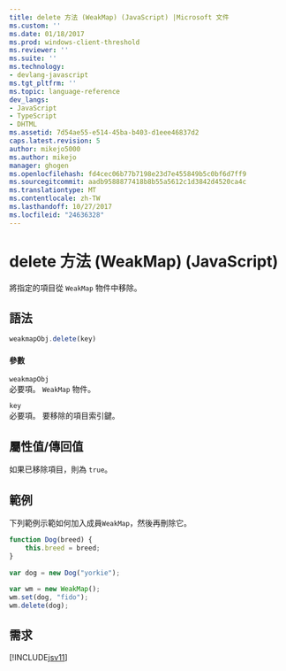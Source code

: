 ```yaml
---
title: delete 方法 (WeakMap) (JavaScript) |Microsoft 文件
ms.custom: ''
ms.date: 01/18/2017
ms.prod: windows-client-threshold
ms.reviewer: ''
ms.suite: ''
ms.technology:
- devlang-javascript
ms.tgt_pltfrm: ''
ms.topic: language-reference
dev_langs:
- JavaScript
- TypeScript
- DHTML
ms.assetid: 7d54ae55-e514-45ba-b403-d1eee46837d2
caps.latest.revision: 5
author: mikejo5000
ms.author: mikejo
manager: ghogen
ms.openlocfilehash: fd4cec06b77b7198e23d7e455849b5c0bf6d7ff9
ms.sourcegitcommit: aadb9588877418b8b55a5612c1d3842d4520ca4c
ms.translationtype: MT
ms.contentlocale: zh-TW
ms.lasthandoff: 10/27/2017
ms.locfileid: "24636328"
---
```

# <a name="delete-method-weakmap-javascript"></a>delete 方法 (WeakMap) (JavaScript)
將指定的項目從 `WeakMap` 物件中移除。  
  
## <a name="syntax"></a>語法  
  
```JavaScript  
weakmapObj.delete(key)  
```  
  
#### <a name="parameters"></a>參數  
 `weakmapObj`  
 必要項。 `WeakMap` 物件。  
  
 `key`  
 必要項。 要移除的項目索引鍵。  
  
## <a name="property-valuereturn-value"></a>屬性值/傳回值  
 如果已移除項目，則為 `true`。  
  
## <a name="example"></a>範例  
 下列範例示範如何加入成員`WeakMap`，然後再刪除它。  
  
```JavaScript  
function Dog(breed) {  
    this.breed = breed;  
}  
  
var dog = new Dog("yorkie");  
  
var wm = new WeakMap();  
wm.set(dog, "fido");  
wm.delete(dog);  
```  
  
## <a name="requirements"></a>需求  
 [!INCLUDE[jsv11](../../javascript/reference/includes/jsv11-md.md)]